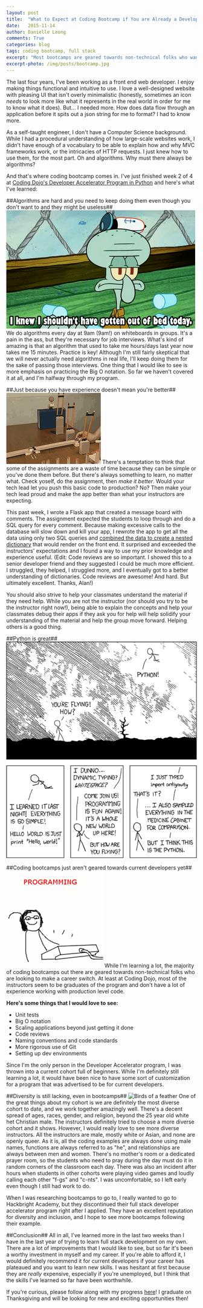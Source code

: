 ```yaml
---
layout: post
title:  "What to Expect at Coding Bootcamp if You are Already a Developer"
date:   2015-11-14
author: Danielle Leong
comments: True
categories: blog
tags: coding bootcamp, full stack
excerpt: "Most bootcamps are geared towards non-technical folks who want to become a developer. But what if you already have experience? "
excerpt-photo: /img/posts/bootcamp.jpg
---
```


The last four years, I've been working as a front end web developer. I enjoy making things functional and intuitive to use. I love a well-designed website with pleasing UI that isn't overly minimalistic (honestly, sometimes an icon *needs* to look more like what it represents in the real world in order for me to know what it does). But... I needed more. How does data flow through an application before it spits out a json string for me to format? I had to know more.

As a self-taught engineer, I don't have a Computer Science background. While I had a procedural understanding of how large-scale websites work, I didn't have enough of a vocabulary to be able to explain how and why MVC frameworks work, or the intricacies of HTTP requests. I just knew how to use them, for the most part. Oh and algorithms. Why must there always be algorithms?

And that's where coding bootcamp comes in. I've just finished week 2 of 4 at <a href="http://www.codingdojo.com/web-development-accelerators">Coding Dojo's Developer Accelerator Program in Python</a> and here's what I've learned:

##Algorithms are hard and you need to keep doing them even though you don't want to and they might be useless##
<img src='/img/posts/squidward.gif' alt='Shouldve stayed in bed' />
We do algorithms every day at 9am (9am!) on whiteboards in groups. It's a pain in the ass, but they're necessary for job interviews. What's kind of amazing is that an algorithm that used to take me hours/days last year now takes me 15 minutes. Practice is key! Although I'm still fairly skeptical that we will never actually need algorithms in real life, I'll keep doing them for the sake of passing those interviews. One thing that I would like to see is more emphasis on practicing the Big O notation. So far we haven't covered it at all, and I'm halfway through my program.

##Just because you have experience doesn't mean you're better##
<img src='/img/posts/rube-goldberg.gif' alt='Things can always be more efficient' />
There's a temptation to think that some of the assignments are a waste of time because they can be simple or you've done them before. But there's always something to learn, no matter what. Check yoself, do the assignment, then *make it better*. Would your tech lead let you push this basic code to production? No? Then make your tech lead proud and make the app better than what your instructors are expecting.

This past week, I wrote a Flask app that created a message board with comments. The assignment expected the students to loop through and do a SQL query for every comment. Because making excessive calls to the database will slow down and kill your app, I rewrote the app to get all the data using only two SQL queries and <a href="https://github.com/dmleong/coding-dojo/blob/master/week2/the-wall/server.py#L144">combined the data to create a nested dictionary</a> that would render on the front end. It surprised and exceeded the instructors' expectations and I found a way to use my prior knowledge and experience useful. (Edit: Code reviews are so important. I showed this to a senior developer friend and they suggested I could be much more efficient. I struggled, they helped, I struggled more, and I eventually got to a better understanding of dictionaries. Code reviews are awesome! And hard. But ultimately excellent. Thanks, Alan!)

You should also strive to help your classmates understand the material if they need help. While you are not the instructor (nor should you try to be the instructor right now!), being able to explain the concepts and help your classmates debug their apps if they ask you for help will help solidify your understanding of the material and help the group move forward. Helping others is a good thing.

##Python is great##
<a href="https://xkcd.com/353/"><img src='/img/posts/xkcd-python.png' alt="xkcd python antigravity comic" /></a>

##Coding bootcamps just aren't geared towards current developers yet##
<img src='/img/posts/programming.gif' alt='But close!' />
While I'm learning a lot, the majority of coding bootcamps out there are geared towards non-technical folks who are looking to make a career switch. At least at Coding Dojo, most of the instructors seem to be graduates of the program and don't have a lot of experience working with production level code.

**Here's some things that I would love to see:**
<ul>
<li>Unit tests</li>
<li>Big O notation</li>
<li>Scaling applications beyond just getting it done</li>
<li>Code reviews</li>
<li>Naming conventions and code standards</li>
<li>More rigorous use of Git</li>
<li>Setting up dev environments</li>
</ul>

Since I'm the only person in the Developer Accelerator program, I was thrown into a current cohort full of beginners. While I'm definitely still learning a lot, it would have been nice to have some sort of customization for a program that was advertised to be for current developers.

##Diversity is still lacking, even in bootcamps##
<img src='/img/posts/flamingo.gif' alt='Birds of a feather' />
One of the great things about my cohort is we are definitely the most diverse cohort to date, and we work together amazingly well. There's a decent spread of ages, races, gender, and religion, beyond the 25 year old white het Christian male. The instructors definitely tried to choose a more diverse cohort and it shows. However, I would really love to see more diverse instructors. All the instructors are male, mostly white or Asian, and none are openly queer. As it is, all the coding examples are always done using male names, functions are always referred to as "he", and relationships are always between men and women. There's no mother's room or a dedicated prayer room, so the students who need to pray during the day must do it in random corners of the classroom each day. There was also an incident after hours when students in other cohorts were playing video games and loudly calling each other "f-gs" and "c-nts". I was uncomfortable, so I left early even though I still had work to do.

When I was researching bootcamps to go to, I really wanted to go to Hackbright Academy, but they discontinued their full stack developer accelerator program right after I applied. They have an excellent reputation for diversity and inclusion, and I hope to see more bootcamps following their example.

##Conclusion##
All in all, I've learned more in the last two weeks than I have in the last year of trying to learn full stack development on my own. There are a lot of improvements that I would like to see, but so far it's been a worthy investment in myself and my career. If you're able to afford it, I would definitely recommend it for current developers if your career has plateaued and you want to learn new skills. I was hesitant at first because they are *really* expensive, especially if you're unemployed, but I think that the skills I've learned so far have been worthwhile.

If you're curious, please follow along with my progress <a href="https://github.com/dmleong/coding-dojo">here</a>! I graduate on Thanksgiving and will be looking for new and exciting opportunities then!
